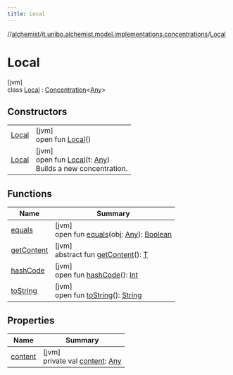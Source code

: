 ```yaml
---
title: Local
---
```

//[alchemist](../../../index.html)/[it.unibo.alchemist.model.implementations.concentrations](../index.html)/[Local](index.html)



# Local



[jvm]\
class [Local](index.html) : [Concentration](../../it.unibo.alchemist.model.interfaces/-concentration/index.html)<[Any](https://kotlinlang.org/api/latest/jvm/stdlib/kotlin/-any/index.html)>



## Constructors


| | |
|---|---|
| [Local](-local.html) | [jvm]<br>open fun [Local](-local.html)() |
| [Local](-local.html) | [jvm]<br>open fun [Local](-local.html)(t: [Any](https://kotlinlang.org/api/latest/jvm/stdlib/kotlin/-any/index.html))<br>Builds a new concentration. |


## Functions


| Name | Summary |
|---|---|
| [equals](equals.html) | [jvm]<br>open fun [equals](equals.html)(obj: [Any](https://kotlinlang.org/api/latest/jvm/stdlib/kotlin/-any/index.html)): [Boolean](https://kotlinlang.org/api/latest/jvm/stdlib/kotlin/-boolean/index.html) |
| [getContent](../../it.unibo.alchemist.model.interfaces/-concentration/get-content.html) | [jvm]<br>abstract fun [getContent](../../it.unibo.alchemist.model.interfaces/-concentration/get-content.html)(): [T](../../it.unibo.alchemist.model.interfaces/-concentration/index.html) |
| [hashCode](hash-code.html) | [jvm]<br>open fun [hashCode](hash-code.html)(): [Int](https://kotlinlang.org/api/latest/jvm/stdlib/kotlin/-int/index.html) |
| [toString](to-string.html) | [jvm]<br>open fun [toString](to-string.html)(): [String](https://docs.oracle.com/javase/8/docs/api/java/lang/String.html) |


## Properties


| Name | Summary |
|---|---|
| [content](content.html) | [jvm]<br>private val [content](content.html): [Any](https://kotlinlang.org/api/latest/jvm/stdlib/kotlin/-any/index.html) |

